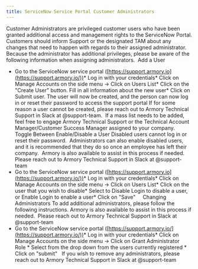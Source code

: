 ```yaml
---
title: ServiceNow Service Portal Customer Administrators
---
```



Customer Administrators are privileged customer users who have been granted additional access and management rights to the ServiceNow Portal. Customers should inform Support or the designated TAM about any changes that need to happen with regards to their assigned administrator. Because the administrator has additional privileges, please be aware of the following information when assigning administrators. 
Add a User
* Go to the ServiceNow service portal ([https://support.armory.io](https://support.armory.io/))* Log in with your credentials* Click on Manage Accounts on the side menu → Click on Users List* Click on the "Create User" button. Fill in all information about the new user* Click on Submit user. The user will now be created, and the person can now log in or reset their password to access the support portal
If for some reason a user cannot be created, please reach out to Armory Technical Support in Slack at @support-team.  If a mass list needs to be added, feel free to engage Armory Technical Support or the Technical Account Manager/Customer Success Manager assigned to your company. 
Toggle Between Enable/Disable a User
Disabled users cannot log in or reset their password.  Administrators can also enable disabled users, and it is recommended that they do so once an employee has left their company.  Armory is also available to assist in this process if needed.  Please reach out to Armory Technical Support in Slack at @support-team
* Go to the ServiceNow service portal ([https://support.armory.io](https://support.armory.io/))* Log in with your credentials* Click on Manage Accounts on the side menu → Click on Users List* Click on the user that you wish to disable* Select to Disable Login to disable a user, or Enable Login to enable a user* Click on "Save"  
 
Changing Administrators
To add additional administrators, please follow the following instructions. Armory is also available to assist in this process if needed.  Please reach out to Armory Technical Support in Slack at @support-team
* Go to the ServiceNow service portal ([https://support.armory.io/](https://support.armory.io/))* Log in with your credentials* Click on Manage Accounts on the side menu → Click on Grant Administrator Role * Select from the drop down from the users currently registered * Click on "submit"
 
If you wish to remove any administrators, please reach out to Armory Technical Support in Slack at @support-team

